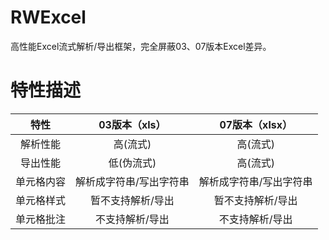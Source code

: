 # RWExcel
高性能Excel流式解析/导出框架，完全屏蔽03、07版本Excel差异。

# 特性描述
|  特性  |  03版本（xls）  |  07版本（xlsx）  |
| :---:|  :---:  | :---:  |
|  解析性能  |  高(流式)  |  高(流式)  |
|  导出性能  |  低(伪流式)  |  高(流式)  |
|  单元格内容  |  解析成字符串/写出字符串  |  解析成字符串/写出字符串  |
|  单元格样式  |  暂不支持解析/导出  |  暂不支持解析/导出  |
|  单元格批注  |  不支持解析/导出  |  不支持解析/导出  |